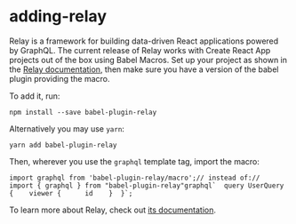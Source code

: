 # adding-relay

Relay is a framework for building data-driven React applications powered by GraphQL. The current release of Relay works with Create React App projects out of the box using Babel Macros. Set up your project as shown in the [Relay documentation](https://facebook.github.io/relay/), then make sure you have a version of the babel plugin providing the macro.

To add it, run:

```
npm install --save babel-plugin-relay
```

Alternatively you may use `yarn`:

```
yarn add babel-plugin-relay
```

Then, wherever you use the `graphql` template tag, import the macro:

```
import graphql from 'babel-plugin-relay/macro';// instead of://   import { graphql } from "babel-plugin-relay"graphql`  query UserQuery {    viewer {      id    }  }`;
```

To learn more about Relay, check out [its documentation](https://facebook.github.io/relay/).
